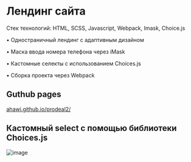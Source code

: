 # Лендинг сайта 

Стек технологий: HTML, SCSS, Javascript, Webpack, Imask, Choice.js

• Одностраничный лендинг с адаптивным дизайном

• Маска ввода номера телефона через iMask

• Кастомные селекты с использованием Choices.js

• Сборка проекта через Webpack

## Guthub pages

[ahawi.github.io/prodeal2/](ahawi.github.io/prodeal2/)

## Кастомный select с помощью библиотеки Choices.js

![image](https://github.com/user-attachments/assets/b90fba57-c4c7-4568-9d4c-ec401e433066)
